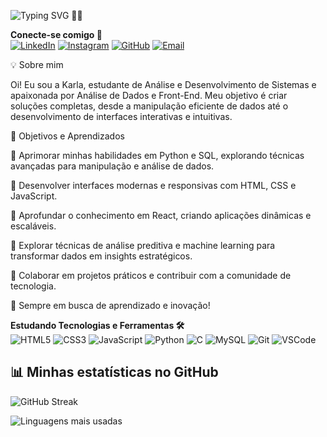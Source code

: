 ![Typing SVG](https://readme-typing-svg.demolab.com?font=Fira+Code&weight=500&size=30&pause=1000&color=F772D4&center=true&vCenter=true&width=435&lines=Karla+Kryz)
👩‍💻

**Conecte-se comigo 📲**  
[![LinkedIn](https://img.shields.io/badge/LinkedIn-%230077B5.svg?style=flat&logo=linkedin&logoColor=white)](https://www.linkedin.com/in/karla-almeida-7761932b0/)  [![Instagram](https://img.shields.io/badge/Instagram-%23E4405F.svg?style=flat&logo=instagram&logoColor=white)](https://www.instagram.com/karlinhakryzz/)  [![GitHub](https://img.shields.io/badge/GitHub-%23000000.svg?style=flat&logo=github&logoColor=white)](https://github.com/karlakryz-codes)  [![Email](https://img.shields.io/badge/Email-%23D14836.svg?style=flat&logo=gmail&logoColor=white)](mailto:karlakryz.codes@outlook.com)

💡 Sobre mim

Oi! Eu sou a Karla, estudante de Análise e Desenvolvimento de Sistemas e apaixonada por Análise de Dados e Front-End. Meu objetivo é criar soluções completas, desde a manipulação eficiente de dados até o desenvolvimento de interfaces interativas e intuitivas.


🎯 Objetivos e Aprendizados

🔹 Aprimorar minhas habilidades em Python e SQL, explorando técnicas avançadas para manipulação e análise de dados.

🔹 Desenvolver interfaces modernas e responsivas com HTML, CSS e JavaScript.

🔹 Aprofundar o conhecimento em React, criando aplicações dinâmicas e escaláveis.

🔹 Explorar técnicas de análise preditiva e machine learning para transformar dados em insights estratégicos.

🔹 Colaborar em projetos práticos e contribuir com a comunidade de tecnologia.


🚀 Sempre em busca de aprendizado e inovação!


**Estudando Tecnologias e Ferramentas 🛠️**  
![HTML5](https://img.shields.io/badge/HTML5-%23E34F26.svg?style=flat&logo=html5&logoColor=white)  ![CSS3](https://img.shields.io/badge/CSS3-%231572B6.svg?style=flat&logo=css3&logoColor=white)  ![JavaScript](https://img.shields.io/badge/JavaScript-%23F7DF1E.svg?style=flat&logo=javascript&logoColor=black)  ![Python](https://img.shields.io/badge/Python-%233776AB.svg?style=flat&logo=python&logoColor=white)  ![C](https://img.shields.io/badge/C-%2300599C.svg?style=flat&logo=c&logoColor=white)  ![MySQL](https://img.shields.io/badge/MySQL-%234479A1.svg?style=flat&logo=mysql&logoColor=white)  ![Git](https://img.shields.io/badge/Git-%23F05032.svg?style=flat&logo=git&logoColor=white) ![VSCode](https://img.shields.io/badge/VS_Code-%23007ACC.svg?style=flat&logo=visualstudiocode&logoColor=white)

## 📊 Minhas estatísticas no GitHub  

![GitHub Streak](https://github-readme-streak-stats.herokuapp.com/?user=karlakryz-codes&theme=radical)

 

![Linguagens mais usadas](https://github-readme-stats.vercel.app/api/top-langs/?username=karlakryz-codes&layout=compact&langs_count=8&exclude_repo=nome-do-repo&theme=radical)








<!---
karlakryz-codes/karlakryz-codes is a ✨ special ✨ repository because its `README.md` (this file) appears on your GitHub profile.
You can click the Preview link to take a look at your changes.
--->
